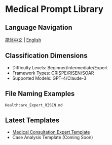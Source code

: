 # Medical Prompt Library

## Language Navigation
[简体中文](README.md) | [English](README.en.md)

## Classification Dimensions
- Difficulty Levels: Beginner/Intermediate/Expert
- Framework Types: CRISPE/RISEN/SOAR
- Supported Models: GPT-4/Claude-3

## File Naming Examples
`Healthcare_Expert_RISEN.md`

## Latest Templates
- [Medical Consultation Expert Template](Healthcare_Expert_SOAR.md)
- Case Analysis Template (Coming Soon)